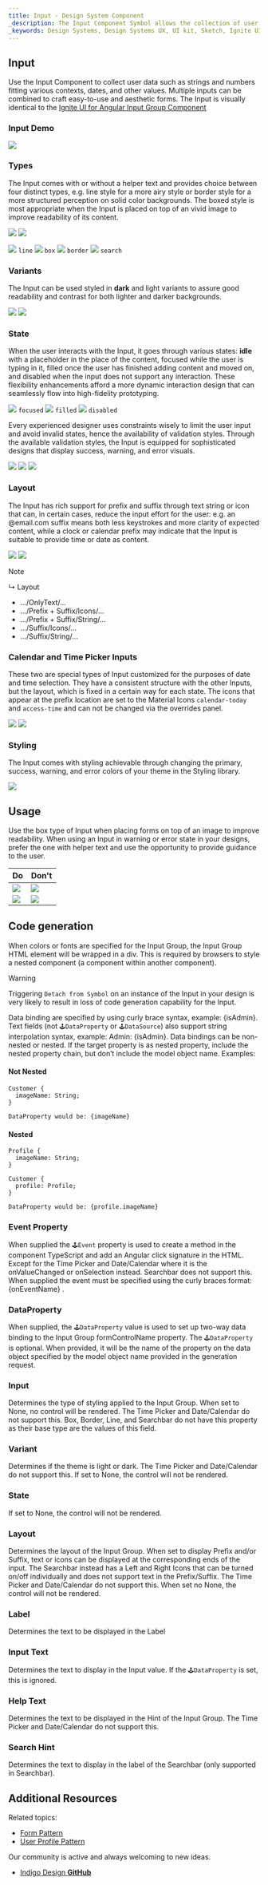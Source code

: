 ```yaml
---
title: Input - Design System Component
_description: The Input Component Symbol allows the collection of user data such as strings, numbers and dates. 
_keywords: Design Systems, Design Systems UX, UI kit, Sketch, Ignite UI for Angular, Sketch to Angular, Sketch to Angular, Angular, Angular Design System, Export code from Sketch, Design Kits for Angular, Sketch HTML, Sketch to HTML, Sketch UI kits
---
```


## Input

Use the Input Component to collect user data such as strings and numbers fitting various contexts, dates, and other values. Multiple inputs can be combined to craft easy-to-use and aesthetic forms. The Input is visually identical to the [Ignite UI for Angular Input Group Component](https://www.infragistics.com/products/ignite-ui-angular/angular/components/input_group.html)

### Input Demo

![](../images/input_demo.png)

### Types

The Input comes with or without a helper text and provides choice between four distinct types, e.g. line style for a more airy style or border style for a more structured perception on solid color backgrounds. The boxed style is most appropriate when the Input is placed on top of an vivid image to improve readability of its content.

![](../images/input_no-helper.png)
![](../images/input_helper.png)

![](../images/input_line.png)
`line`
![](../images/input_box.png)
`box`
![](../images/input_border.png)
`border`
![](../images/input_search.png)
`search`

### Variants

The Input can be used styled in **dark** and light variants to assure good readability and contrast for both lighter and darker backgrounds.

![](../images/input_dark.png)
![](../images/input_light.png)

### State

When the user interacts with the Input, it goes through various states: **idle** with a placeholder in the place of the content, focused while the user is typing in it, filled once the user has finished adding content and moved on, and disabled when the input does not support any interaction. These flexibility enhancements afford a more dynamic interaction design that can seamlessly flow into high-fidelity prototyping.

![](../images/input_focused.png)
`focused`
![](../images/input_filled.png)
`filled`
![](../images/input_disabled.png)
`disabled`

Every experienced designer uses constraints wisely to limit the user input and avoid invalid states, hence the availability of validation styles. Through the available validation styles, the Input is equipped for sophisticated designs that display success, warning, and error visuals.

![](../images/input_success.png)
![](../images/input_warning.png)
![](../images/input_error.png)

### Layout

The Input has rich support for prefix and suffix through text string or icon that can, in certain cases, reduce the input effort for the user: e.g. an @email.com suffix means both less keystrokes and more clarity of expected content, while a clock or calendar prefix may indicate that the Input is suitable to provide time or date as content.

![](../images/input_prefix.png)
![](../images/input_suffix.png)

> [!Note]
> ↳ Layout
>
> - .../OnlyText/...
> - .../Prefix + Suffix/Icons/...
> - .../Prefix + Suffix/String/...
> - .../Suffix/Icons/...
> - .../Suffix/String/...

### Calendar and Time Picker Inputs

These two are special types of Input customized for the purposes of date and time selection. They have a consistent structure with the other Inputs, but the layout, which is fixed in a certain way for each state. The icons that appear at the prefix location are set to the Material Icons `calendar-today` and `access-time` and can not be changed via the overrides panel.

![](../images/input_calendar.png)
![](../images/input_time-picker.png)

### Styling

The Input comes with styling achievable through changing the primary, success, warning, and error colors of your theme in the Styling library.

![](../images/input_styling.png)

## Usage

Use the box type of Input when placing forms on top of an image to improve readability. When using an Input in warning or error state in your designs, prefer the one with helper text and use the opportunity to provide guidance to the user.

| Do                           | Don't                          |
| ---------------------------- | ------------------------------ |
| ![](../images/input_do1.png) | ![](../images/input_dont1.png) |
| ![](../images/input_do2.png) | ![](../images/input_dont2.png) |

## Code generation

When colors or fonts are specified for the Input Group, the Input Group HTML element will be wrapped in a div. This is required by browsers to style a nested component (a component within another component).

> [!WARNING]
> Triggering `Detach from Symbol` on an instance of the Input in your design is very likely to result in loss of code generation capability for the Input.

Data binding are specified by using curly brace syntax, example: {isAdmin}. Text fields (not `🕹️DataProperty` or `🕹️DataSource`) also support string interpolation syntax, example: Admin: {isAdmin}. Data bindings can be non-nested or nested. If the target property is as nested property, include the nested property chain, but don’t include the model object name. Examples:

#### Not Nested

```PseudoCode
Customer {
  imageName: String;
}

DataProperty would be: {imageName}
```

#### Nested

```PseudoCode
Profile {
  imageName: String;
}

Customer {
  profile: Profile;
}

DataProperty would be: {profile.imageName}
```

### Event Property

When supplied the `🕹️Event` property is used to create a method in the component TypeScript and add an Angular click signature in the HTML. Except for the Time Picker and Date/Calendar where it is the onValueChanged or onSelection instead. Searchbar does not support this. When supplied the event must be specified using the curly braces format: {onEventName} .

### DataProperty

When supplied, the `🕹️DataProperty` value is used to set up two-way data binding to the Input Group formControlName property. The `🕹️DataProperty` is optional. When provided, it will be the name of the property on the data object specified by the model object name provided in the generation request.

### Input

Determines the type of styling applied to the Input Group. When set to None, no control will be rendered. The Time Picker and Date/Calendar do not support this. Box, Border, Line, and Searchbar do not have this property as their base type are the values of this field.

### Variant

Determines if the theme is light or dark. The Time Picker and Date/Calendar do not support this. If set to None, the control will not be rendered.

### State

If set to None, the control will not be rendered.

### Layout

Determines the layout of the Input Group. When set to display Prefix and/or Suffix, text or icons can be displayed at the corresponding ends of the input. The Searchbar instead has a Left and Right Icons that can be turned on/off individually and does not support text in the Prefix/Suffix. The Time Picker and Date/Calendar do not support this. When set no None, the control will not be rendered.

### Label

Determines the text to be displayed in the Label

### Input Text

Determines the text to display in the Input value. If the `🕹️DataProperty` is set, this is ignored.

### Help Text

Determines the text to be displayed in the Hint of the Input Group. The Time Picker and Date/Calendar do not support this.

### Search Hint

Determines the text to display in the label of the Searchbar (only supported in Searchbar).

## Additional Resources

Related topics:

- [Form Pattern](forms.md)
- [User Profile Pattern](userProfile.md)
  <div class="divider--half"></div>

Our community is active and always welcoming to new ideas.

- [Indigo Design **GitHub**](https://github.com/IgniteUI/design-system-docfx)
